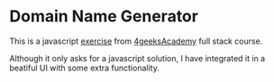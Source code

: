 # Domain Name Generator

This is a javascript [exercise](https://github.com/breatheco-de/exercise-domain-generator) from [4geeksAcademy](https://4geeksacademy.com/) full stack course.

Although it only asks for a javascript solution, I have integrated it in a beatiful UI with some extra functionality.
